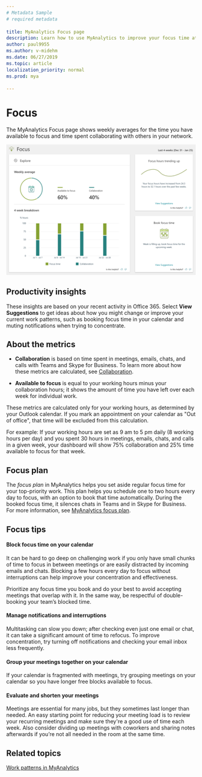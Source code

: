 ```yaml
---
# Metadata Sample
# required metadata

title: MyAnalytics Focus page
description: Learn how to use MyAnalytics to improve your focus time at work
author: paul9955
ms.author: v-midehm
ms.date: 06/27/2019
ms.topic: article
localization_priority: normal 
ms.prod: mya

---
```


# Focus

The MyAnalytics Focus page shows weekly averages for the time you have available to focus and time spent collaborating with others in your network. 

![Focus](../../Images/mya/use/focus.png)

## Productivity insights

These insights are based on your recent activity in Office 365. Select **View Suggestions** to get ideas about how you might change or improve your current work patterns, such as booking focus time in your calendar and muting notifications when trying to concentrate.

## About the metrics

* **Collaboration** is based on time spent in meetings, emails, chats, and calls with Teams and Skype for Business. To learn more about how these metrics are calculated, see [Collaboration](collaboration.md).

* **Available to focus** is equal to your working hours minus your collaboration hours; it shows the amount of time you have left over each week for individual work.

These metrics are calculated only for your working hours, as determined by your Outlook calendar. If you mark an appointment on your calendar as "Out of office", that time will be excluded from this calculation.

For example: If your working hours are set as 9 am to 5 pm daily (8 working hours per day) and you spent 30 hours in meetings, emails, chats, and calls in a given week, your dashboard will show 75% collaboration and 25% time available to focus for that week.

## Focus plan

The _focus plan_ in MyAnalytics helps you set aside regular focus time for your top-priority work. This plan helps you schedule one to two hours every day to focus, with an option to book that time automatically. During the booked focus time, it silences chats in Teams and in Skype for Business. For more information, see [MyAnalytics focus plan](focus-plan.md). 

## Focus tips

#### Block focus time on your calendar

It can be hard to go deep on challenging work if you only have small chunks of time to focus in between meetings or are easily distracted by incoming emails and chats. Blocking a few hours every day to focus without interruptions can help improve your concentration and effectiveness.

Prioritize any focus time you book and do your best to avoid accepting meetings that overlap with it. In the same way, be respectful of double-booking your team’s blocked time.

#### Manage notifications and interruptions

Multitasking can slow you down; after checking even just one email or chat, it can take a significant amount of time to refocus. To improve concentration, try turning off notifications and checking your email inbox less frequently.

#### Group your meetings together on your calendar

If your calendar is fragmented with meetings, try grouping meetings on your calendar so you have longer free blocks available to focus.

#### Evaluate and shorten your meetings

Meetings are essential for many jobs, but they sometimes last longer than needed. An easy starting point for reducing your meeting load is to review your recurring meetings and make sure they're a good use of time each week. Also consider dividing up meetings with coworkers and sharing notes afterwards if you’re not all needed in the room at the same time.

## Related topics

[Work patterns in MyAnalytics](../use/dashboard-2.md)